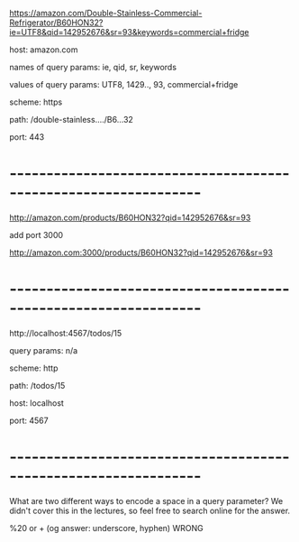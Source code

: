 https://amazon.com/Double-Stainless-Commercial-Refrigerator/B60HON32?ie=UTF8&qid=142952676&sr=93&keywords=commercial+fridge

host: amazon.com

names of query params: ie, qid, sr, keywords

values of query params: UTF8, 1429.., 93, commercial+fridge

scheme: https

path: /double-stainless..../B6...32

port: 443

# ----------------------------------------------------------------

http://amazon.com/products/B60HON32?qid=142952676&sr=93

add port 3000

http://amazon.com:3000/products/B60HON32?qid=142952676&sr=93

# ----------------------------------------------------------------
http://localhost:4567/todos/15

query params: n/a

scheme: http

path: /todos/15

host: localhost

port: 4567

# ----------------------------------------------------------------

What are two different ways to encode a space in a query parameter? We didn't cover this in the lectures, so feel free to search online for the answer.

  %20 or +       (og answer: underscore, hyphen) WRONG

